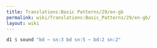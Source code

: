 ```yaml
---
title: Translations:Basic Patterns/29/en-gb
permalink: wiki/Translations:Basic_Patterns/29/en-gb/
layout: wiki
---
```


``` Haskell
d1 $ sound "bd ~ sn:3 bd sn:5 ~ bd:2 sn:2"
```
